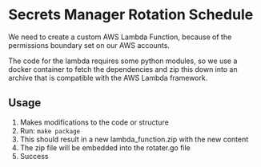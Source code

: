 # Secrets Manager Rotation Schedule

We need to create a custom AWS Lambda Function, because of the permissions boundary set on our AWS accounts.

The code for the lambda requires some python modules, so we use a docker container to fetch the dependencies and zip this down into an archive that is compatible with the AWS Lambda framework.

## Usage

1. Makes modifications to the code or structure
2. Run: `make package`
3. This should result in a new lambda_function.zip with the new content
4. The zip file will be embedded into the rotater.go file
5. Success